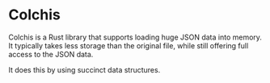# Colchis

Colchis is a Rust library that supports loading huge JSON data into memory. It typically takes less storage than the original file, while still offering full access to the JSON data.

It does this by using succinct data structures.
